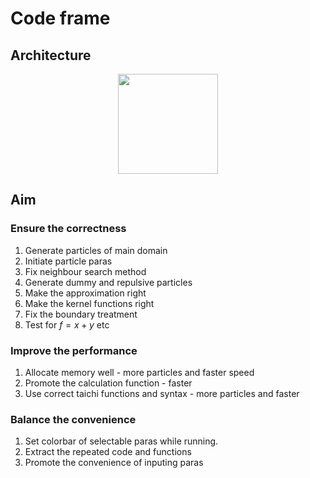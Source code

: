 # Code frame

## Architecture

<div align="center">
  <img width="160px" src="https://github.com/Rabmelon/tiSPHi/raw/master/docs/img/code_architecture.png">
</div>


## Aim

### Ensure the correctness
1. Generate particles of main domain
2. Initiate particle paras
3. Fix neighbour search method
4. Generate dummy and repulsive particles
5. Make the approximation right
6. Make the kernel functions right
7. Fix the boundary treatment
8. Test for $f=x+y$ etc

### Improve the performance
1. Allocate memory well - more particles and faster speed
2. Promote the calculation function - faster
3. Use correct taichi functions and syntax - more particles and faster

### Balance the convenience
1. Set colorbar of selectable paras while running.
2. Extract the repeated code and functions
3. Promote the convenience of inputing paras